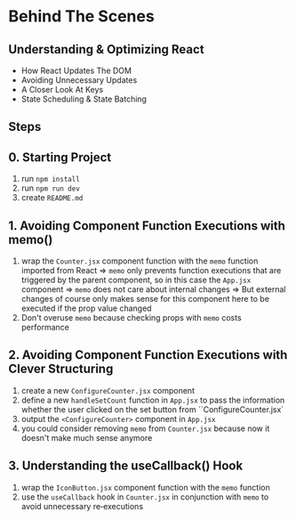 # Behind The Scenes

## Understanding & Optimizing React

- How React Updates The DOM
- Avoiding Unnecessary Updates
- A Closer Look At Keys
- State Scheduling & State Batching

## Steps

## 0. Starting Project

1. run `npm install`
2. run `npm run dev`
3. create `README.md`

## 1. Avoiding Component Function Executions with memo()

1. wrap the `Counter.jsx` component function with the `memo` function imported from React
   => `memo` only prevents function executions that are triggered by the parent component, so in this case the `App.jsx` component
   => `memo` does not care about internal changes
   => But external changes of course only makes sense for this component here to be executed if the prop value changed
2. Don't overuse `memo` because checking props with `memo` costs performance

## 2. Avoiding Component Function Executions with Clever Structuring

1. create a new `ConfigureCounter.jsx` component
2. define a new `handleSetCount` function in `App.jsx` to pass the information whether the user clicked on the set button from ``ConfigureCounter.jsx`
3. output the `<ConfigureCounter>` component in `App.jsx`
4. you could consider removing `memo` from `Counter.jsx` because now it doesn't make much sense anymore

## 3. Understanding the useCallback() Hook

1. wrap the `IconButton.jsx` component function with the `memo` function
2. use the `useCallback` hook in `Counter.jsx` in conjunction with `memo` to avoid unnecessary re‐executions
